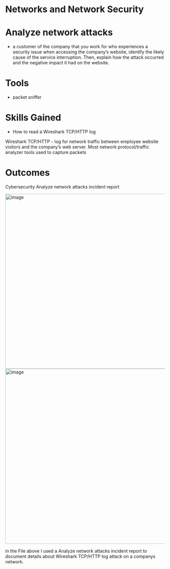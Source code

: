 # Networks and Network Security 

# Analyze network attacks
- a customer of the company that you work for who experiences a security issue when accessing the company’s website, identify the likely cause of the service interruption. Then, explain how the attack occurred and the negative impact it had on the website. 

# Tools 
- packet sniffer 

# Skills Gained
- How to read a Wireshark TCP/HTTP log
    
 Wireshark TCP/HTTP - log for network traffic between employee website visitors and the company’s web server. Most network protocol/traffic analyzer tools used to capture packets

# Outcomes 

Cybersecurity Analyze network attacks incident report 

<img width="552" alt="image" src="https://github.com/BluuChipp/Analyze-network-attacks/assets/144733257/d1838ada-5691-4e5b-a8e5-7716736a0a89">

<img width="553" alt="image" src="https://github.com/BluuChipp/Analyze-network-attacks/assets/144733257/f9772b44-7f7b-4dca-b2ff-d75d477b7c0f">


in the File above I used a Analyze network attacks incident report to document details about Wireshark TCP/HTTP log attack on a companys network. 
